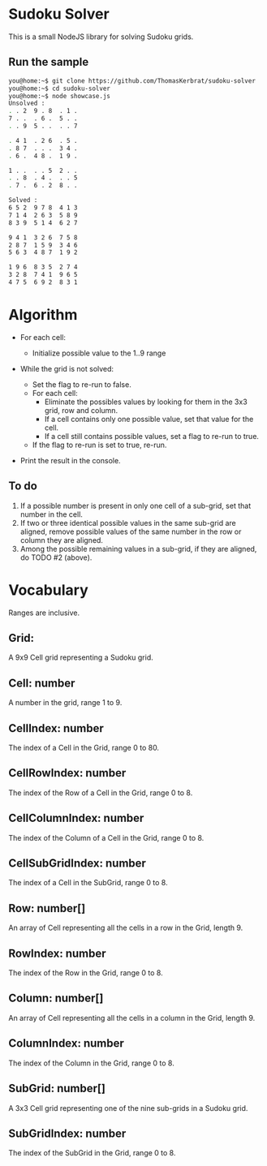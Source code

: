 # Sudoku Solver

This is a small NodeJS library for solving Sudoku grids.

## Run the sample

``` bash
you@home:~$ git clone https://github.com/ThomasKerbrat/sudoku-solver
you@home:~$ cd sudoku-solver
you@home:~$ node showcase.js
Unsolved :
. . 2  9 . 8  . 1 .
7 . .  . 6 .  5 . .
. . 9  5 . .  . . 7

. 4 1  . 2 6  . 5 .
. 8 7  . . .  3 4 .
. 6 .  4 8 .  1 9 .

1 . .  . . 5  2 . .
. . 8  . 4 .  . . 5
. 7 .  6 . 2  8 . .

Solved :
6 5 2  9 7 8  4 1 3
7 1 4  2 6 3  5 8 9
8 3 9  5 1 4  6 2 7

9 4 1  3 2 6  7 5 8
2 8 7  1 5 9  3 4 6
5 6 3  4 8 7  1 9 2

1 9 6  8 3 5  2 7 4
3 2 8  7 4 1  9 6 5
4 7 5  6 9 2  8 3 1
```

# Algorithm

- For each cell:
    - Initialize possible value to the 1..9 range

- While the grid is not solved:
    - Set the flag to re-run to false.
    - For each cell:
        - Eliminate the possibles values by looking for them in the 3x3 grid, row and column.
        - If a cell contains only one possible value, set that value for the cell.
        - If a cell still contains possible values, set a flag to re-run to true.
    - If the flag to re-run is set to true, re-run.

- Print the result in the console.

## To do

1. If a possible number is present in only one cell of a sub-grid, set that number in the cell.
2. If two or three identical possible values in the same sub-grid are aligned, remove possible values of the same number in the row or column they are aligned.
3. Among the possible remaining values in a sub-grid, if they are aligned, do TODO #2 (above).

# Vocabulary

Ranges are inclusive.

## Grid:
A 9x9 Cell grid representing a Sudoku grid.


## Cell: number
A number in the grid, range 1 to 9.

## CellIndex: number
The index of a Cell in the Grid, range 0 to 80.

## CellRowIndex: number
The index of the Row of a Cell in the Grid, range 0 to 8.

## CellColumnIndex: number
The index of the Column of a Cell in the Grid, range 0 to 8.

## CellSubGridIndex: number
The index of a Cell in the SubGrid, range 0 to 8.


## Row: number[]
An array of Cell representing all the cells in a row in the Grid, length 9.

## RowIndex: number
The index of the Row in the Grid, range 0 to 8.


## Column: number[]
An array of Cell representing all the cells in a column in the Grid, length 9.

## ColumnIndex: number
The index of the Column in the Grid, range 0 to 8.


## SubGrid: number[]
A 3x3 Cell grid representing one of the nine sub-grids in a Sudoku grid.

## SubGridIndex: number
The index of the SubGrid in the Grid, range 0 to 8.
